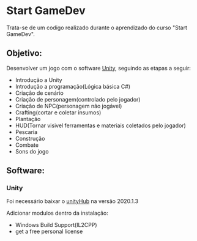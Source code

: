 # Start GameDev
Trata-se de um codigo realizado durante o aprendizado do curso "Start GameDev". 

## Objetivo:  
Desenvolver um jogo com o software [Unity](https://unity.com/pt), seguindo as etapas a seguir:
- Introdução a Unity
- Introdução a programação(Lógica básica C#)
- Criação de cenário
- Criação de personagem(controlado pelo jogador)
- Criação de NPC(personagem não jogável)
- Crafting(cortar e coletar insumos)
- Plantação
- HUD(Tornar visivel ferramentas e materiais coletados pelo jogador)
- Pescaria
- Construção
- Combate
- Sons do jogo

## Software:
### Unity
Foi necessário baixar o [unityHub](https://unity.com/pt/download) na versão 2020.1.3

Adicionar modulos dentro da instalação:
- Windows Build Support(IL2CPP)
- get a free personal license